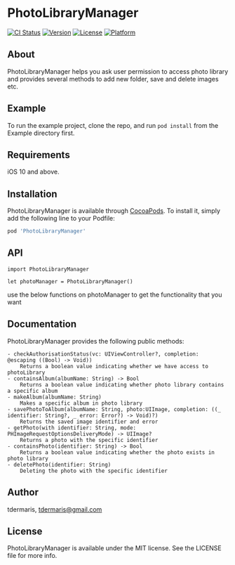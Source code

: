 # PhotoLibraryManager

[![CI Status](https://img.shields.io/travis/tdermaris/PhotoLibraryManager.svg?style=flat)](https://travis-ci.org/tdermaris/PhotoLibraryManager)
[![Version](https://img.shields.io/cocoapods/v/PhotoLibraryManager.svg?style=flat)](https://cocoapods.org/pods/PhotoLibraryManager)
[![License](https://img.shields.io/cocoapods/l/PhotoLibraryManager.svg?style=flat)](https://cocoapods.org/pods/PhotoLibraryManager)
[![Platform](https://img.shields.io/cocoapods/p/PhotoLibraryManager.svg?style=flat)](https://cocoapods.org/pods/PhotoLibraryManager)

## About
PhotoLibraryManager helps you ask user permission to access photo library and provides several methods to add new folder, save and delete images etc.

## Example

To run the example project, clone the repo, and run `pod install` from the Example directory first.

## Requirements

iOS 10 and above.

## Installation

PhotoLibraryManager is available through [CocoaPods](https://cocoapods.org). To install
it, simply add the following line to your Podfile:

```ruby
pod 'PhotoLibraryManager'
```

## API
    import PhotoLibraryManager

    let photoManager = PhotoLibraryManager()

use the below functions on photoManager to get the functionality that you want

## Documentation

PhotoLibraryManager provides the following public methods:

    - checkAuthorisationStatus(vc: UIViewController?, completion: @escaping ((Bool) -> Void))
        Returns a boolean value indicating whether we have access to photoLibrary 
    - containsAlbum(albumName: String) -> Bool
        Returns a boolean value indicating whether photo library contains a specific album 
    - makeAlbum(albumName: String)
        Makes a specific album in photo library
    - savePhotoToAlbum(albumName: String, photo:UIImage, completion: ((_ identifier: String?, _ error: Error?) -> Void)?)
        Returns the saved image identifier and error
    - getPhoto(with identifier: String, mode: PHImageRequestOptionsDeliveryMode) -> UIImage?
        Returns a photo with the specific identifier
    - containsPhoto(identifier: String) -> Bool
        Returns a boolean value indicating whether the photo exists in photo library
    - deletePhoto(identifier: String)
        Deleting the photo with the specific identifier
        

## Author

tdermaris, tdermaris@gmail.com

## License

PhotoLibraryManager is available under the MIT license. See the LICENSE file for more info.
